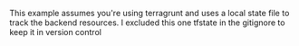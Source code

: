 This example assumes you're using terragrunt and uses a local state file to track the backend resources. I excluded this one tfstate in the gitignore to keep it in version control